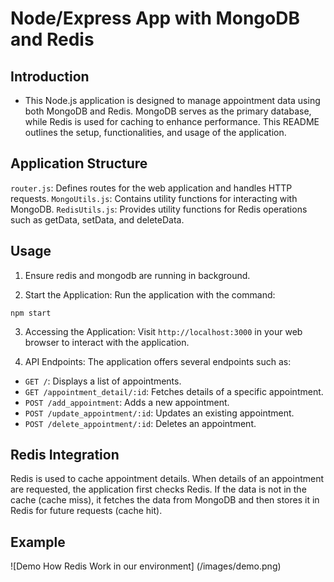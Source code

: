 # Node/Express App with MongoDB and Redis

## Introduction

- This Node.js application is designed to manage appointment data using both MongoDB and Redis. MongoDB serves as the primary database, while Redis is used for caching to enhance performance. This README outlines the setup, functionalities, and usage of the application.

## Application Structure

`router.js`: Defines routes for the web application and handles HTTP requests.
`MongoUtils.js`: Contains utility functions for interacting with MongoDB.
`RedisUtils.js`: Provides utility functions for Redis operations such as getData, setData, and deleteData.

## Usage

1. Ensure redis and mongodb are running in background. 

2. Start the Application: Run the application with the command:

```shell
npm start
```

3. Accessing the Application: Visit `http://localhost:3000` in your web browser to interact with the application.

4. API Endpoints: The application offers several endpoints such as:

- `GET /`: Displays a list of appointments.
- `GET /appointment_detail/:id`: Fetches details of a specific appointment.
- `POST /add_appointment`: Adds a new appointment.
- `POST /update_appointment/:id`: Updates an existing appointment.
- `POST /delete_appointment/:id`: Deletes an appointment.

## Redis Integration

Redis is used to cache appointment details. When details of an appointment are requested, the application first checks Redis. If the data is not in the cache (cache miss), it fetches the data from MongoDB and then stores it in Redis for future requests (cache hit).

## Example 

![Demo How Redis Work in our environment] (/images/demo.png)
